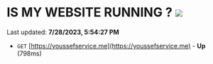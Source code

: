 # IS MY WEBSITE RUNNING ? [![](https://img.shields.io/static/v1?label=Sponsor&message=%E2%9D%A4&logo=GitHub&color=%23fe8e86)](https://github.com/sponsors/<username>)

Last updated: **7/28/2023, 5:54:27 PM**

- `GET` [https://youssefservice.me](https://youssefservice.me) - **Up** (798ms)
